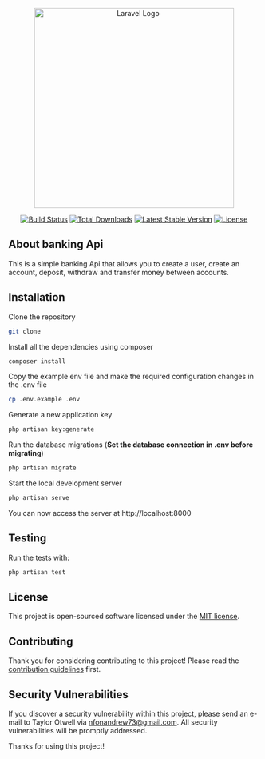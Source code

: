 <p align="center"><a href="https://laravel.com" target="_blank"><img src="https://raw.githubusercontent.com/laravel/art/master/logo-lockup/5%20SVG/2%20CMYK/1%20Full%20Color/laravel-logolockup-cmyk-red.svg" width="400" alt="Laravel Logo"></a></p>

<p align="center">
<a href="https://travis-ci.org/laravel/framework"><img src="https://travis-ci.org/laravel/framework.svg" alt="Build Status"></a>
<a href="https://packagist.org/packages/laravel/framework"><img src="https://img.shields.io/packagist/dt/laravel/framework" alt="Total Downloads"></a>
<a href="https://packagist.org/packages/laravel/framework"><img src="https://img.shields.io/packagist/v/laravel/framework" alt="Latest Stable Version"></a>
<a href="https://packagist.org/packages/laravel/framework"><img src="https://img.shields.io/packagist/l/laravel/framework" alt="License"></a>
</p>

## About banking Api

This is a simple banking Api that allows you to create a user, create an account, deposit, withdraw and transfer money between accounts.

## Installation

Clone the repository

```bash
git clone
```

Install all the dependencies using composer

```bash
composer install
```

Copy the example env file and make the required configuration changes in the .env file

```bash
cp .env.example .env
```

Generate a new application key

```bash
php artisan key:generate
```

Run the database migrations (**Set the database connection in .env before migrating**)

```bash
php artisan migrate
```

Start the local development server

```bash
php artisan serve
```

You can now access the server at http://localhost:8000

## Testing

Run the tests with:

```bash
php artisan test
```

## License

This project is open-sourced software licensed under the [MIT license](https://opensource.org/licenses/MIT).

## Contributing

Thank you for considering contributing to this project! Please read the [contribution guidelines](CONTRIBUTING.md) first.

## Security Vulnerabilities

If you discover a security vulnerability within this project, please send an e-mail to Taylor Otwell via [nfonandrew73@gmail.com](mailto:nfonandrew73@gmail.com). All security vulnerabilities will be promptly addressed.

Thanks for using this project!
